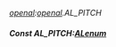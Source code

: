 _[openal](../../modules/openal/openal-module.md):[openal](../../modules/openal/openal-module.md).AL\_PITCH_
##### Const AL\_PITCH:[ALenum](../../modules/openal/openal-alenum.md)
